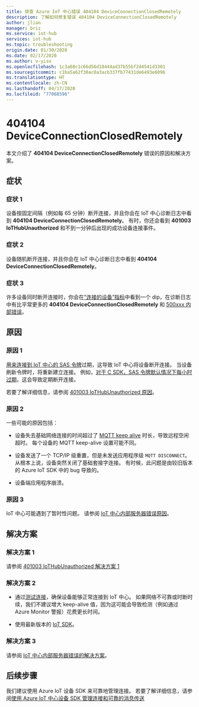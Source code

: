 ```yaml
---
title: 排查 Azure IoT 中心错误 404104 DeviceConnectionClosedRemotely
description: 了解如何修复错误 404104 DeviceConnectionClosedRemotely
author: jlian
manager: briz
ms.service: iot-hub
services: iot-hub
ms.topic: troubleshooting
origin.date: 01/30/2020
ms.date: 02/17/2020
ms.author: v-yiso
ms.openlocfilehash: 1c3a60c1c66d56d18444ad37b55bf2d4541d3301
ms.sourcegitcommit: c1ba5a62f30ac0a3acb337fb77431de6493e6096
ms.translationtype: HT
ms.contentlocale: zh-CN
ms.lasthandoff: 04/17/2020
ms.locfileid: "77068596"
---
```

# <a name="404104-deviceconnectionclosedremotely"></a>404104 DeviceConnectionClosedRemotely

本文介绍了 **404104 DeviceConnectionClosedRemotely** 错误的原因和解决方案。

## <a name="symptoms"></a>症状

### <a name="symptom-1"></a>症状 1

设备按固定间隔（例如每 65 分钟）断开连接，并且你会在 IoT 中心诊断日志中看到 **404104 DeviceConnectionClosedRemotely**。 有时，你还会看到 **401003 IoTHubUnauthorized** 和不到一分钟后出现的成功设备连接事件。

### <a name="symptom-2"></a>症状 2

设备随机断开连接，并且你会在 IoT 中心诊断日志中看到 **404104 DeviceConnectionClosedRemotely**。

### <a name="symptom-3"></a>症状 3

许多设备同时断开连接时，你会在[“连接的设备”指标](iot-hub-metrics.md)中看到一个 dip，在诊断日志中有比平常更多的 **404104 DeviceConnectionClosedRemotely** 和 [500xxx 内部错误](iot-hub-troubleshoot-error-500xxx-internal-errors.md)。

## <a name="causes"></a>原因

### <a name="cause-1"></a>原因 1

[用来连接到 IoT 中心的 SAS 令牌](iot-hub-devguide-security.md#security-tokens)过期，这导致 IoT 中心将设备断开连接。 当设备刷新令牌时，将重新建立连接。 例如，[对于 C SDK，SAS 令牌默认情况下每小时过期](https://github.com/Azure/azure-iot-sdk-c/blob/master/doc/connection_and_messaging_reliability.md#connection-authentication)，这会导致定期断开连接。

若要了解详细信息，请参阅 [401003 IoTHubUnauthorized 原因](iot-hub-troubleshoot-error-401003-iothubunauthorized.md#cause-1)。

### <a name="cause-2"></a>原因 2

一些可能的原因包括：

- 设备失去基础网络连接的时间超过了 [MQTT keep alive](iot-hub-mqtt-support.md#default-keep-alive-timeout) 时长，导致远程空闲超时。 每个设备的 MQTT keep-alive 设置可能不同。

- 设备发送了一个 TCP/IP 级重置，但是未发送应用程序级 `MQTT DISCONNECT`。 从根本上说，设备突然关闭了基础套接字连接。 有时候，此问题是由较旧版本的 Azure IoT SDK 中的 bug 导致的。

- 设备端应用程序崩溃。

### <a name="cause-3"></a>原因 3

IoT 中心可能遇到了暂时性问题。 请参阅 [IoT 中心内部服务器错误原因](iot-hub-troubleshoot-error-500xxx-internal-errors.md#cause)。

## <a name="solutions"></a>解决方案

### <a name="solution-1"></a>解决方案 1

请参阅 [401003 IoTHubUnauthorized 解决方案 1](iot-hub-troubleshoot-error-401003-iothubunauthorized.md#solution-1)

### <a name="solution-2"></a>解决方案 2

- 通过[测试连接](tutorial-connectivity.md)，确保设备能够正常连接到 IoT 中心。 如果网络不可靠或时断时续，我们不建议增大 keep-alive 值，因为这可能会导致检测（例如通过 Azure Monitor 警报）花费更长时间。 

- 使用最新版本的 [IoT SDK](iot-hub-devguide-sdks.md)。

### <a name="solution-3"></a>解决方案 3

请参阅 [IoT 中心内部服务器错误的解决方案](iot-hub-troubleshoot-error-500xxx-internal-errors.md#solution)。

## <a name="next-steps"></a>后续步骤

我们建议使用 Azure IoT 设备 SDK 来可靠地管理连接。 若要了解详细信息，请参阅[使用 Azure IoT 中心设备 SDK 管理连接和可靠的消息传送](iot-hub-reliability-features-in-sdks.md)
